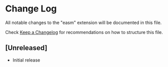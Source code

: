 # Change Log
All notable changes to the "easm" extension will be documented in this file.

Check [Keep a Changelog](http://keepachangelog.com/) for recommendations on how to structure this file.

## [Unreleased]
- Initial release